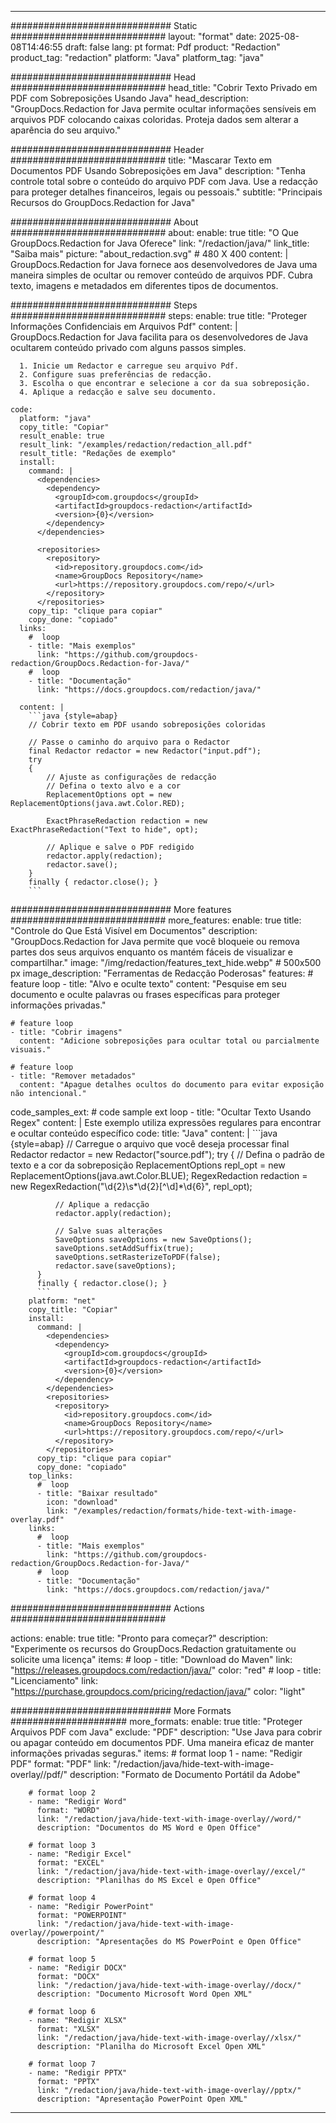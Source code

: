 
---
############################# Static ############################
layout: "format"
date:  2025-08-08T14:46:55
draft: false
lang: pt
format: Pdf
product: "Redaction"
product_tag: "redaction"
platform: "Java"
platform_tag: "java"

############################# Head ############################
head_title: "Cobrir Texto Privado em PDF com Sobreposições Usando Java"
head_description: "GroupDocs.Redaction for Java permite ocultar informações sensíveis em arquivos PDF colocando caixas coloridas. Proteja dados sem alterar a aparência do seu arquivo."

############################# Header ############################
title: "Mascarar Texto em Documentos PDF Usando Sobreposições em Java" 
description: "Tenha controle total sobre o conteúdo do arquivo PDF com Java. Use a redacção para proteger detalhes financeiros, legais ou pessoais."
subtitle: "Principais Recursos do GroupDocs.Redaction for Java" 

############################# About ############################
about:
    enable: true
    title: "O Que GroupDocs.Redaction for Java Oferece"
    link: "/redaction/java/"
    link_title: "Saiba mais"
    picture: "about_redaction.svg" # 480 X 400
    content: |
       GroupDocs.Redaction for Java fornece aos desenvolvedores de Java uma maneira simples de ocultar ou remover conteúdo de arquivos PDF. Cubra texto, imagens e metadados em diferentes tipos de documentos.

############################# Steps ############################
steps:
    enable: true
    title: "Proteger Informações Confidenciais em Arquivos Pdf"
    content: |
      GroupDocs.Redaction for Java facilita para os desenvolvedores de Java ocultarem conteúdo privado com alguns passos simples.
      
      1. Inicie um Redactor e carregue seu arquivo Pdf.
      2. Configure suas preferências de redacção.
      3. Escolha o que encontrar e selecione a cor da sua sobreposição.
      4. Aplique a redacção e salve seu documento.
   
    code:
      platform: "java"
      copy_title: "Copiar"
      result_enable: true
      result_link: "/examples/redaction/redaction_all.pdf"
      result_title: "Redações de exemplo"
      install:
        command: |
          <dependencies>
            <dependency>
              <groupId>com.groupdocs</groupId>
              <artifactId>groupdocs-redaction</artifactId>
              <version>{0}</version>
            </dependency>
          </dependencies>

          <repositories>
            <repository>
              <id>repository.groupdocs.com</id>
              <name>GroupDocs Repository</name>
              <url>https://repository.groupdocs.com/repo/</url>
            </repository>
          </repositories>
        copy_tip: "clique para copiar"
        copy_done: "copiado"
      links:
        #  loop
        - title: "Mais exemplos"
          link: "https://github.com/groupdocs-redaction/GroupDocs.Redaction-for-Java/"
        #  loop
        - title: "Documentação"
          link: "https://docs.groupdocs.com/redaction/java/"
          
      content: |
        ```java {style=abap}
        // Cobrir texto em PDF usando sobreposições coloridas

        // Passe o caminho do arquivo para o Redactor
        final Redactor redactor = new Redactor("input.pdf");
        try
        {
            // Ajuste as configurações de redacção
            // Defina o texto alvo e a cor
            ReplacementOptions opt = new ReplacementOptions(java.awt.Color.RED);
            
            ExactPhraseRedaction redaction = new ExactPhraseRedaction("Text to hide", opt);

            // Aplique e salve o PDF redigido
            redactor.apply(redaction);
            redactor.save();
        }
        finally { redactor.close(); }
        ```            


############################# More features ############################
more_features:
  enable: true
  title: "Controle do Que Está Visível em Documentos"
  description: "GroupDocs.Redaction for Java permite que você bloqueie ou remova partes dos seus arquivos enquanto os mantém fáceis de visualizar e compartilhar."
  image: "/img/redaction/features_text_hide.webp" # 500x500 px
  image_description: "Ferramentas de Redacção Poderosas"
  features:
    # feature loop
    - title: "Alvo e oculte texto"
      content: "Pesquise em seu documento e oculte palavras ou frases específicas para proteger informações privadas."

    # feature loop
    - title: "Cobrir imagens"
      content: "Adicione sobreposições para ocultar total ou parcialmente visuais."

    # feature loop
    - title: "Remover metadados"
      content: "Apague detalhes ocultos do documento para evitar exposição não intencional."
      
  code_samples_ext:
    # code sample ext loop
    - title: "Ocultar Texto Usando Regex"
      content: |
        Este exemplo utiliza expressões regulares para encontrar e ocultar conteúdo específico
      code:
        title: "Java"
        content: |
          ```java {style=abap}
          //  Carregue o arquivo que você deseja processar
          final Redactor redactor = new Redactor("source.pdf");
          try
          {
              // Defina o padrão de texto e a cor da sobreposição
              ReplacementOptions repl_opt = new ReplacementOptions(java.awt.Color.BLUE);
              RegexRedaction redaction = new RegexRedaction("\\d{2}\\s*\\d{2}[^\\d]*\\d{6}", repl_opt);
              
              // Aplique a redacção
              redactor.apply(redaction);

              // Salve suas alterações
              SaveOptions saveOptions = new SaveOptions();
              saveOptions.setAddSuffix(true);
              saveOptions.setRasterizeToPDF(false);
              redactor.save(saveOptions);
          }
          finally { redactor.close(); }
          ```
        platform: "net"
        copy_title: "Copiar"
        install:
          command: |
            <dependencies>
              <dependency>
                <groupId>com.groupdocs</groupId>
                <artifactId>groupdocs-redaction</artifactId>
                <version>{0}</version>
              </dependency>
            </dependencies>
            <repositories>
              <repository>
                <id>repository.groupdocs.com</id>
                <name>GroupDocs Repository</name>
                <url>https://repository.groupdocs.com/repo/</url>
              </repository>
            </repositories>
          copy_tip: "clique para copiar"
          copy_done: "copiado"
        top_links:
          #  loop
          - title: "Baixar resultado"
            icon: "download"
            link: "/examples/redaction/formats/hide-text-with-image-overlay.pdf"
        links:
          #  loop
          - title: "Mais exemplos"
            link: "https://github.com/groupdocs-redaction/GroupDocs.Redaction-for-Java/"
          #  loop
          - title: "Documentação"
            link: "https://docs.groupdocs.com/redaction/java/"


############################# Actions ############################

actions:
  enable: true
  title: "Pronto para começar?"
  description: "Experimente os recursos do GroupDocs.Redaction gratuitamente ou solicite uma licença"
  items:
    #  loop
    - title: "Download do Maven"
      link: "https://releases.groupdocs.com/redaction/java/"
      color: "red"
        #  loop
    - title: "Licenciamento"
      link: "https://purchase.groupdocs.com/pricing/redaction/java/"
      color: "light"


############################# More Formats #####################
more_formats:
    enable: true
    title: "Proteger Arquivos PDF com Java"
    exclude: "PDF"
    description: "Use Java para cobrir ou apagar conteúdo em documentos PDF. Uma maneira eficaz de manter informações privadas seguras."
    items: 
        # format loop 1
        - name: "Redigir PDF"
          format: "PDF"
          link: "/redaction/java/hide-text-with-image-overlay//pdf/"
          description: "Formato de Documento Portátil da Adobe"

        # format loop 2
        - name: "Redigir Word"
          format: "WORD"
          link: "/redaction/java/hide-text-with-image-overlay//word/"
          description: "Documentos do MS Word e Open Office"
          
        # format loop 3
        - name: "Redigir Excel"
          format: "EXCEL"
          link: "/redaction/java/hide-text-with-image-overlay//excel/"
          description: "Planilhas do MS Excel e Open Office"

        # format loop 4
        - name: "Redigir PowerPoint"
          format: "POWERPOINT"
          link: "/redaction/java/hide-text-with-image-overlay//powerpoint/"
          description: "Apresentações do MS PowerPoint e Open Office"

        # format loop 5
        - name: "Redigir DOCX"
          format: "DOCX"
          link: "/redaction/java/hide-text-with-image-overlay//docx/"
          description: "Documento Microsoft Word Open XML"
          
        # format loop 6
        - name: "Redigir XLSX"
          format: "XLSX"
          link: "/redaction/java/hide-text-with-image-overlay//xlsx/"
          description: "Planilha do Microsoft Excel Open XML"
          
        # format loop 7
        - name: "Redigir PPTX"
          format: "PPTX"
          link: "/redaction/java/hide-text-with-image-overlay//pptx/"
          description: "Apresentação PowerPoint Open XML"


---